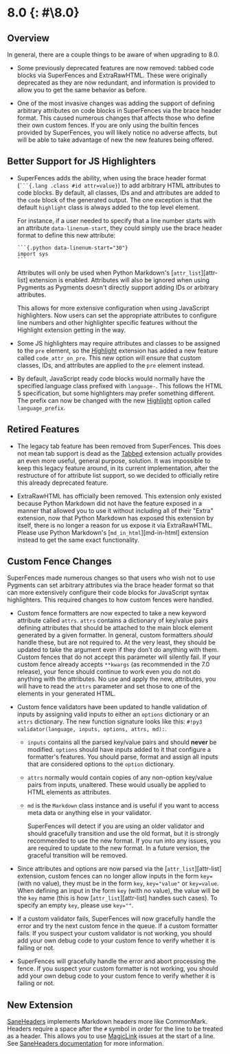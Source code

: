 # 8.0 {: #\8.0}

## Overview

In general, there are a couple things to be aware of when upgrading to 8.0.

- Some previously deprecated features are now removed: tabbed code blocks via SuperFences and ExtraRawHTML. These were
  originally deprecated as they are now redundant, and information is provided to allow you to get the same behavior
  as before.

- One of the most invasive changes was adding the support of defining arbitrary attributes on code blocks in SuperFences
  via the brace header format. This caused numerous changes that affects those who define their own custom fences. If
  you are only using the builtin fences provided by SuperFences, you will likely notice no adverse affects, but will be
  able to take advantage of new the new features being offered.

## Better Support for JS Highlighters

- SuperFences adds the ability, when using the brace header format (` ```{.lang .class #id attr=value} `) to add
  arbitrary HTML attributes to code blocks. By default, all classes, IDs and and attributes are added to the `code`
  block of the generated output. The one exception is that the default `highlight` class is always added to the top
  level element.

    For instance, if a user needed to specify that a line number starts with an attribute `data-linenum-start`, they
    could simply use the brace header format to define this new attribute:

    ````
    ```{.python data-linenum-start="30"}
    import sys
    ```
    ````

    Attributes will only be used when Python Markdown's [`attr_list`][attr-list] extension is enabled. Attributes will
    also be ignored when using Pygments as Pygments doesn't directly support adding IDs or arbitrary attributes.

    This allows for more extensive configuration when using JavaScript highlighters. Now users can set the appropriate
    attributes to configure line numbers and other highlighter specific features without the Highlight extension getting
    in the way.

- Some JS highlighters may require attributes and classes to be assigned to the `pre` element, so the
  [Highlight](../../extensions/highlight.md) extension has added a new feature called `code_attr_on_pre`. This new
  option will ensure that custom classes, IDs, and attributes are applied to the `pre` element instead.

- By default, JavaScript ready code blocks would normally have the specified language class prefixed with `language-`.
  This follows the HTML 5 specification, but some highlighters may prefer something different. The prefix can now be
  changed with the new [Highlight](../../extensions/highlight.md) option called `language_prefix`.

## Retired Features

- The legacy tab feature has been removed from SuperFences. This does not mean tab support is dead as the
  [Tabbed](../../extensions/tabbed.md) extension actually provides an even more useful, general purpose, solution. It
  was impossible to keep this legacy feature around, in its current implementation, after the restructure of for
  attribute list support, so we decided to officially retire this already deprecated feature.

- ExtraRawHTML has officially been removed. This extension only existed because Python Markdown did not have the feature
  exposed in a manner that allowed you to use it without including all of their "Extra" extension, now that Python
  Markdown has exposed this extension by itself, there is no longer a reason for us expose it via ExtraRawHTML. Please
  use Python Markdown's [`md_in_html`][md-in-html] extension instead to get the same exact functionality.

## Custom Fence Changes

SuperFences made numerous changes so that users who wish not to use Pygments can set arbitrary attributes via the brace
header format so that can more extensively configure their code blocks for JavaScript syntax highlighters. This required
changes to how custom fences were handled.

- Custom fence formatters are now expected to take a new keyword attribute called `attrs`. `attrs` contains a dictionary
  of key/value pairs defining attributes that should be attached to the main block element generated by a given
  formatter. In general, custom formatters *should* handle these, but are not required to.  At the very least, they
  should be updated to take the argument even if they don't do anything with them. Custom fences that do not accept this
  parameter will silently fail. If your custom fence already accepts `**kwargs` (as recommended in the 7.0 release),
  your fence should continue to work even you do not do anything with the attributes. No use and apply the new,
  attributes, you will have to read the `attrs` parameter and set those to one of the elements in your generated HTML.

- Custom fence validators have been updated to handle validation of inputs by assigning valid inputs to either an
  `options` dictionary or an `attrs` dictionary. The new function signature looks like this:
  `#!py3 validator(language, inputs, options, attrs, md):`.

  - `inputs` contains all the parsed key/value pairs and should **never** be modified. `options` should have inputs
    added to it that configure a formatter's features. You should parse, format and assign all inputs that are
    considered options to the `option` dictionary.

  - `attrs` normally would contain copies of any non-option key/value pairs from inputs, unaltered. These would usually
    be applied to HTML elements as attributes.

  - `md` is the `Markdown` class instance and is useful if you want to access meta data or anything else in your
    validator.

    SuperFences will detect if you are using an older validator and should gracefully transition and use the old format,
    but it is strongly recommended to use the new format. If you run into any issues, you are required to update to the
    new format. In a future version, the graceful transition will be removed.

- Since attributes and options are now parsed via the [`attr_list`][attr-list] extension, custom fences can no longer
  allow inputs in the form `key=` (with no value), they must be in the form `key`, `key="value"` or `key=value`. When
  defining an input in the form `key` (with no value), the value will be the `key` name (this is how
  [`attr_list`][attr-list] handles such cases). To specify an empty `key`, please use `key=""`.

- If a custom validator fails, SuperFences will now gracefully handle the error and try the next custom fence in the
  queue. If a custom formatter fails. If you suspect your custom validator is not working, you should add your own debug
  code to your custom fence to verify whether it is failing or not.

- SuperFences will gracefully handle the error and abort processing the fence. If you suspect your custom formatter is
  not working, you should add your own debug code to your custom fence to verify whether it is failing or not.

## New Extension

[SaneHeaders](../../extensions/saneheaders.md) implements Markdown headers more like CommonMark. Headers require a space
after the `#` symbol in order for the line to be treated as a header. This allows you to use
[MagicLink](../../extensions/magiclink.md) issues at the start of a line. See
[SaneHeaders documentation](../../extensions/saneheaders.md) for more information.
